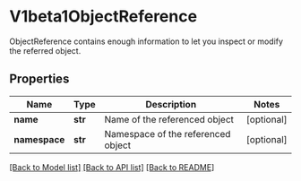 # V1beta1ObjectReference

ObjectReference contains enough information to let you inspect or modify the referred object.

## Properties

| Name          | Type    | Description                        | Notes      |
|---------------|---------|------------------------------------|------------|
| **name**      | **str** | Name of the referenced object      | [optional] |
| **namespace** | **str** | Namespace of the referenced object | [optional] |

[[Back to Model list]](../README.md#documentation-for-models) [[Back to API list]](../README.md#documentation-for-api-endpoints) [[Back to README]](../README.md)
